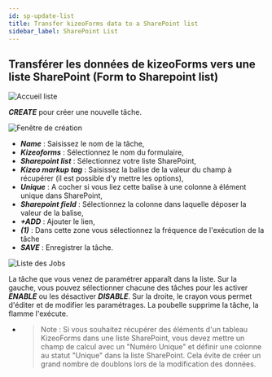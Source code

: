 ```yaml
---
id: sp-update-list
title: Transfer kizeoForms data to a SharePoint list
sidebar_label: SharePoint List
---
```


## Transférer les données de kizeoForms vers une liste SharePoint (Form to Sharepoint list)

<img src="/kizeo-forms-documentations/img/sp2/fr/Listsp-01.jpg" alt="Accueil liste" />

***CREATE*** pour créer une nouvelle tâche.

<img src="/kizeo-forms-documentations/img/sp2/fr/Listsp-04.jpg" alt="Fenêtre de création" />

- ***Name*** : Saisissez le nom de la tâche,
- ***Kizeoforms*** : Sélectionnez le nom du formulaire,
- ***Sharepoint list*** : Sélectionnez votre liste SharePoint,
- ***Kizeo markup tag*** : Saisissez la balise de la valeur du champ à récupérer (il est possible d'y mettre les options),
- ***Unique*** : A cocher si vous liez cette balise à une colonne à élément unique dans SharePoint,
- ***Sharepoint field*** : Sélectionnez la colonne dans laquelle déposer la valeur de la balise,
- ***+ADD*** : Ajouter le lien,
- ***(1)*** : Dans cette zone vous sélectionnez la fréquence de l'exécution de la tâche
- ***SAVE*** : Enregistrer la tâche.

<img src="/kizeo-forms-documentations/img/sp2/fr/Listsp-03.jpg" alt="Liste des Jobs" />

La tâche que vous venez de paramétrer apparaît dans la liste. Sur la gauche, vous pouvez sélectionner chacune des tâches pour les activer ***ENABLE*** ou les désactiver ***DISABLE***. Sur la droite, le crayon vous permet d'éditer et de modifier les paramétrages. La poubelle supprime la tâche, la flamme l'exécute.
    
- 
    >Note :
    >Si vous souhaitez récupérer des éléments d'un tableau KizeoForms dans une liste SharePoint, vous devez mettre un champ de calcul avec un "Numéro Unique" et définir une colonne au statut "Unique" dans la liste SharePoint. 
    >Cela évite de créer un grand nombre de doublons lors de la modification des données.
